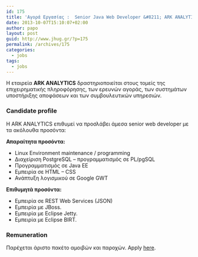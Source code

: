 ```yaml
---
id: 175
title: 'Αγορά Εργασίας :  Senior Java Web Developer &#8211; ΑRK ANALYTICS'
date: 2013-10-07T15:10:07+02:00
author: papo
layout: post
guid: http://www.jhug.gr/?p=175
permalink: /archives/175
categories:
  - jobs
tags:
  - jobs
---
```

Η εταιρεία **ΑRK ANALYTICS** δραστηριοποιείται στους τομείς της επιχειρηματικής πληροφόρησης, των ερευνών αγοράς, των συστημάτων υποστήριξης αποφάσεων και των συμβουλευτικών υπηρεσιών.

<div>
  <h3>
    Candidate profile
  </h3>
  
  <p>
    H ARK ANALYTICS επιθυμεί να προσλάβει άμεσα senior web developer με τα ακόλουθα προσόντα:
  </p>
  
  <p>
    <strong>Απαραίτητα προσόντα:</strong>
  </p>
  
  <ul>
    <li>
      Linux Environment maintenance / programming
    </li>
    <li>
      Διαχείριση PostgreSQL – προγραμματισμός σε PL/pgSQL
    </li>
    <li>
      Προγραμματισμός σε Java EE
    </li>
    <li>
      Εμπειρία σε HTML – CSS
    </li>
    <li>
      Ανάπτυξη λογισμικού σε Google GWT
    </li>
  </ul>
  
  <p>
    <strong>Επιθυμητά προσόντα:</strong>
  </p>
  
  <ul>
    <li>
      Εμπειρία σε REST Web Services (JSON)
    </li>
    <li>
      Εμπειρία με JBoss.
    </li>
    <li>
      Εμπειρία με Eclipse Jetty.
    </li>
    <li>
      Εμπειρία με Eclipse BIRT.
    </li>
  </ul>
</div>

<div>
  <h3>
    Remuneration
  </h3>
  
  <p>
    Παρέχεται άριστο πακέτο αμοιβών και παροχών. Apply <a href="https://www.justjobs.gr/find/job?jid=x2pyULwOQ7A%3d&referrer=%2ffind.aspx">here</a>.
  </p>
</div>